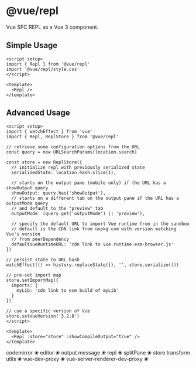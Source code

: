# @vue/repl

Vue SFC REPL as a Vue 3 component.

## Simple Usage

```vue
<script setup>
import { Repl } from '@vue/repl'
import '@vue/repl/style.css'
</script>

<template>
  <Repl />
</template>
```

## Advanced Usage

```vue
<script setup>
import { watchEffect } from 'vue'
import { Repl, ReplStore } from '@vue/repl'

// retrieve some configuration options from the URL
const query = new URLSearchParams(location.search)

const store = new ReplStore({
  // initialize repl with previously serialized state
  serializedState: location.hash.slice(1),

  // starts on the output pane (mobile only) if the URL has a showOutput query
  showOutput: query.has('showOutput'),
  // starts on a different tab on the output pane if the URL has a outputMode query
  // and default to the "preview" tab
  outputMode: (query.get('outputMode') || 'preview'),

  // specify the default URL to import Vue runtime from in the sandbox
  // default is the CDN link from unpkg.com with version matching Vue's version
  // from peerDependency
  defaultVueRuntimeURL: 'cdn link to vue.runtime.esm-browser.js'
})

// persist state to URL hash
watchEffect(() => history.replaceState({}, '', store.serialize()))

// pre-set import map
store.setImportMap({
  imports: {
    myLib: 'cdn link to esm build of myLib'
  }
})

// use a specific version of Vue
store.setVueVersion('3.2.8')
</script>

<template>
  <Repl :store="store" :showCompileOutput="true" />
</template>
```
codemirror ❀
editor ❀
output
message  ❀
repl ❀
splitPane ❀
store
transform
utils ❀
vue-dev-proxy ❀
vue-server-renderer-dev-proxy ❀